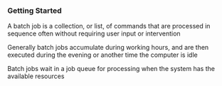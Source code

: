 ### Getting Started
A batch job is a collection, or list, of commands that are processed in sequence often without requiring user input or intervention

Generally batch jobs accumulate during working hours, and are then executed during the evening or another time the computer is idle

Batch jobs wait in a job queue for processing when the system has the available resources
